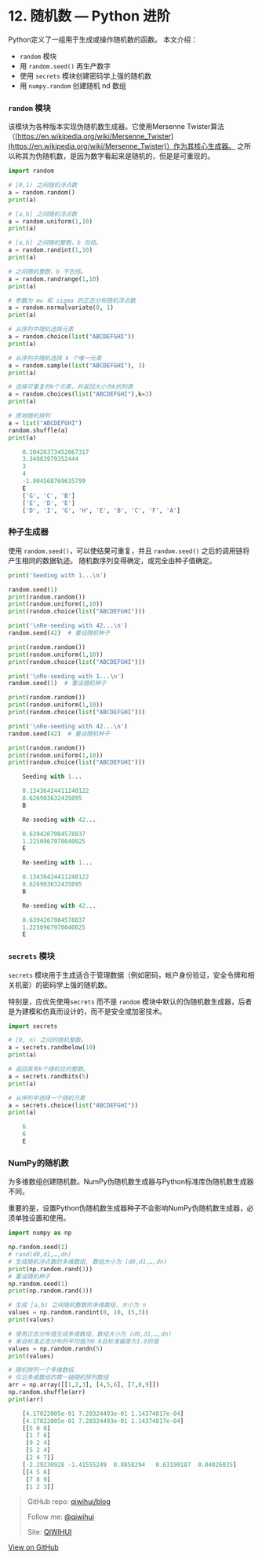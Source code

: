 # 12. 随机数 — Python 进阶


Python定义了一组用于生成或操作随机数的函数。 本文介绍：

- `random` 模块
- 用 `random.seed()` 再生产数字
- 使用 `secrets` 模块创建密码学上强的随机数
- 用 `numpy.random` 创建随机 nd 数组

### `random` 模块

该模块为各种版本实现伪随机数生成器。它使用Mersenne Twister算法（[https://en.wikipedia.org/wiki/Mersenne_Twister](https://en.wikipedia.org/wiki/Mersenne_Twister)）作为其核心生成器。 之所以称其为伪随机数，是因为数字看起来是随机的，但是是可重现的。

<!--more-->

```python
import random

# [0,1) 之间随机浮点数
a = random.random()
print(a)

# [a,b] 之间随机浮点数
a = random.uniform(1,10)
print(a)

# [a,b] 之间随机整数，b 包括。
a = random.randint(1,10)
print(a)

# 之间随机整数，b 不包括。
a = random.randrange(1,10)
print(a)

# 参数为 mu 和 sigma 的正态分布随机浮点数
a = random.normalvariate(0, 1)
print(a)

# 从序列中随机选择元素
a = random.choice(list("ABCDEFGHI"))
print(a)

# 从序列中随机选择 k 个唯一元素
a = random.sample(list("ABCDEFGHI"), 3)
print(a)

# 选择可重复的k个元素，并返回大小为k的列表
a = random.choices(list("ABCDEFGHI"),k=3)
print(a)

# 原地随机排列
a = list("ABCDEFGHI")
random.shuffle(a)
print(a)
```

```python
    0.10426373452067317
    3.34983979352444
    3
    4
    -1.004568769635799
    E
    ['G', 'C', 'B']
    ['E', 'D', 'E']
    ['D', 'I', 'G', 'H', 'E', 'B', 'C', 'F', 'A']
```

### 种子生成器

使用 `random.seed()`，可以使结果可重复，并且 `random.seed()` 之后的调用链将产生相同的数据轨迹。 随机数序列变得确定，或完全由种子值确定。

```python
print('Seeding with 1...\n')

random.seed(1)
print(random.random())
print(random.uniform(1,10))
print(random.choice(list("ABCDEFGHI")))

print('\nRe-seeding with 42...\n')
random.seed(42)  # 重设随机种子

print(random.random())
print(random.uniform(1,10))
print(random.choice(list("ABCDEFGHI")))

print('\nRe-seeding with 1...\n')
random.seed(1)  # 重设随机种子

print(random.random())
print(random.uniform(1,10))
print(random.choice(list("ABCDEFGHI")))

print('\nRe-seeding with 42...\n')
random.seed(42)  # 重设随机种子

print(random.random())
print(random.uniform(1,10))
print(random.choice(list("ABCDEFGHI")))
```

```python
    Seeding with 1...

    0.13436424411240122
    8.626903632435095
    B

    Re-seeding with 42...

    0.6394267984578837
    1.2250967970040025
    E

    Re-seeding with 1...

    0.13436424411240122
    8.626903632435095
    B

    Re-seeding with 42...

    0.6394267984578837
    1.2250967970040025
    E
```

### `secrets` 模块

`secrets` 模块用于生成适合于管理数据（例如密码，帐户身份验证，安全令牌和相关机密）的密码学上强的随机数。

特别是，应优先使用`secrets` 而不是 `random` 模块中默认的伪随机数生成器，后者是为建模和仿真而设计的，而不是安全或加密技术。

```python
import secrets

# [0, n) 之间的随机整数。
a = secrets.randbelow(10)
print(a)

# 返回具有k个随机位的整数。
a = secrets.randbits(5)
print(a)

# 从序列中选择一个随机元素
a = secrets.choice(list("ABCDEFGHI"))
print(a)
```

```python
    6
    6
    E
```

### NumPy的随机数

为多维数组创建随机数。NumPy伪随机数生成器与Python标准库伪随机数生成器不同。

重要的是，设置Python伪随机数生成器种子不会影响NumPy伪随机数生成器，必须单独设置和使用。

```python
import numpy as np

np.random.seed(1)
# rand(d0,d1,…,dn)
# 生成随机浮点数的多维数组, 数组大小为 (d0,d1,…,dn)
print(np.random.rand(3))
# 重设随机种子
np.random.seed(1)
print(np.random.rand(3))

# 生成 [a,b) 之间随机整数的多维数组，大小为 n
values = np.random.randint(0, 10, (5,3))
print(values)

# 使用正态分布值生成多维数组，数组大小为 (d0,d1,…,dn)
# 来自标准正态分布的平均值为0.0且标准偏差为1.0的值
values = np.random.randn(5)
print(values)

# 随机排列一个多维数组.
# 仅沿多维数组的第一轴随机排列数组
arr = np.array([[1,2,3], [4,5,6], [7,8,9]])
np.random.shuffle(arr)
print(arr)
```

```python
    [4.17022005e-01 7.20324493e-01 1.14374817e-04]
    [4.17022005e-01 7.20324493e-01 1.14374817e-04]
    [[5 0 0]
     [1 7 6]
     [9 2 4]
     [5 2 4]
     [2 4 7]]
    [-2.29230928 -1.41555249  0.8858294   0.63190187  0.04026035]
    [[4 5 6]
     [7 8 9]
     [1 2 3]]
```

> GitHub repo: [qiwihui/blog](https://github.com/qiwihui/blog)
>
> Follow me: [@qiwihui](https://github.com/qiwihui)
>
> Site: [QIWIHUI](https://qiwihui.com)


[View on GitHub](https://github.com/qiwihui/blog/issues/139)


